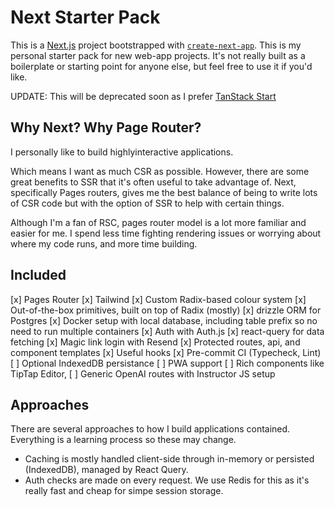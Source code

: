 # Next Starter Pack

This is a [Next.js](https://nextjs.org) project bootstrapped with [`create-next-app`](https://nextjs.org/docs/pages/api-reference/create-next-app).
This is my personal starter pack for new web-app projects. It's not really built as a boilerplate or starting point for anyone else, but feel free to use it if you'd like.

UPDATE: This will be deprecated soon as I prefer [TanStack Start](https://tanstack.com/start/latest)

## Why Next? Why Page Router?
I personally like to build highlyinteractive applications. 

Which means I want as much CSR as possible. However, there are some great benefits to SSR that it's often useful to take advantage of.
Next, specifically Pages routers, gives me the best balance of being to write lots of CSR code but with the option of SSR to help with certain things.

Although I'm a fan of RSC, pages router model is a lot more familiar and easier for me. I spend less time fighting rendering issues or worrying about where my code runs, and more time building.

## Included
[x] Pages Router
[x] Tailwind
[x] Custom Radix-based colour system
[x] Out-of-the-box primitives, built on top of Radix (mostly)
[x] drizzle ORM for Postgres
[x] Docker setup with local database, including table prefix so no need to run multiple containers
[x] Auth with Auth.js
[x] react-query for data fetching
[x] Magic link login with Resend
[x] Protected routes, api, and component templates
[x] Useful hooks
[x] Pre-commit CI (Typecheck, Lint)
[ ] Optional IndexedDB persistance
[ ] PWA support
[ ] Rich components like TipTap Editor,
[ ] Generic OpenAI routes with Instructor JS setup


## Approaches
There are several approaches to how I build applications contained. Everything is a learning process so these may change.

- Caching is mostly handled client-side through in-memory or persisted (IndexedDB), managed by React Query.
- Auth checks are made on every request. We use Redis for this as it's really fast and cheap for simpe session storage.
